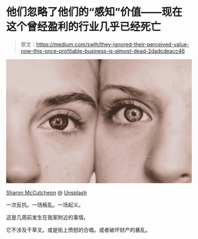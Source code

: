 # 他们忽略了他们的“感知”价值——现在这个曾经盈利的行业几乎已经死亡

> 原文：<https://medium.com/swlh/they-ignored-their-perceived-value-now-this-once-profitable-business-is-almost-dead-2dadcdeacc46>

![](img/9c3ddf428ea46e0c1800f47f7362f7c8.png)

[Sharon McCutcheon](https://unsplash.com/photos/NeRKgBUUDjM?utm_source=unsplash&utm_medium=referral&utm_content=creditCopyText) @ [Unsplash](http://unsplash.com)

一次反抗。一场叛乱。一场起义。

这是几周前发生在我家附近的事情。

它不涉及干草叉。或是街上愤怒的合唱。或者破坏财产的暴乱。